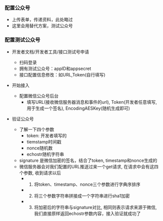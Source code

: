 ### 配置公众号

- 上传表单，传递资料，此处略过
- 这里会用替代方案，测试公众号

### 配置测试公众号

- 开发者文档/开发者工具/接口测试号申请
    * 扫码登录
    * 拥有测试公众号：appID和appsecret
    * 接口配置信息修改：如URL,Token(自行填写)

- 开始接入
    * 配置微信公众号后台
      * 填写URL(接收微信服务器消息和事件的url), Token(开发者任意填写,用于生成一个签名), EncodingAESKey(随机生成即可)

- 验证公众号
    * 了解一下四个参数
        * token: 开发者填写的
        * tiemstamp时间戳
        * nonce随机数
        * echostr随机字符串
    * signature 是微信加密的签名，结合了token, timestamp和nonce生成的
    * 微信服务器会对我们配置的URL推送过来一个get请求, 在请求中会有这四个参数, 收到请求以后
        * 1) 将token、timestamp、nonce三个参数进行字典序排序
        * 2) 将三个参数字符串拼接成一个字符串进行sha1加密
        * 3) 将加密后的字符串与signature对比, 相同则表示请求来源于微信, 我们直接原样返回echostr参数内容，接入验证就成功了